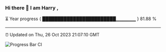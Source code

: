 ### Hi there 👋 I am Harry , 

⏳ Year progress { ████████████████████████▁▁▁▁▁▁ } 81.88 %

---

⏰ Updated on Thu, 26 Oct 2023 21:07:10 GMT

![Progress Bar CI](https://github.com/duykhang68/duykhang68/workflows/Progress%20Bar%20CI/badge.svg)
